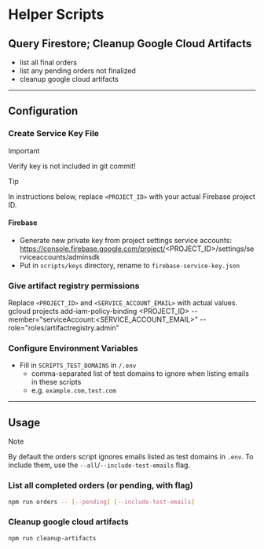 # Helper Scripts

## Query Firestore; Cleanup Google Cloud Artifacts

- list all final orders
- list any pending orders not finalized
- cleanup google cloud artifacts

---

## Configuration

### Create Service Key File

> [!IMPORTANT]
> Verify key is not included in git commit!

> [!TIP]
> In instructions below, replace `<PROJECT_ID>` with your actual Firebase project ID.

#### Firebase

- Generate new private key from project settings service accounts: https://console.firebase.google.com/project/<PROJECT_ID>/settings/serviceaccounts/adminsdk
- Put in `scripts/keys` directory, rename to `firebase-service-key.json`

### Give artifact registry permissions

Replace `<PROJECT_ID>` and `<SERVICE_ACCOUNT_EMAIL>` with actual values.
gcloud projects add-iam-policy-binding <PROJECT_ID> --member="serviceAccount:<SERVICE_ACCOUNT_EMAIL>" --role="roles/artifactregistry.admin"

### Configure Environment Variables

- Fill in `SCRIPTS_TEST_DOMAINS` in `/.env`
  - comma-separated list of test domains to ignore when listing emails in these scripts
  - e.g. `example.com,test.com`

---

## Usage

> [!NOTE]
> By default the orders script ignores emails listed as test domains in `.env`. To include them, use the `--all`/`--include-test-emails` flag.


### List all completed orders (or pending, with flag)

```sh
npm run orders -- [--pending] [--include-test-emails]
```

### Cleanup google cloud artifacts

```sh
npm run cleanup-artifacts
```
